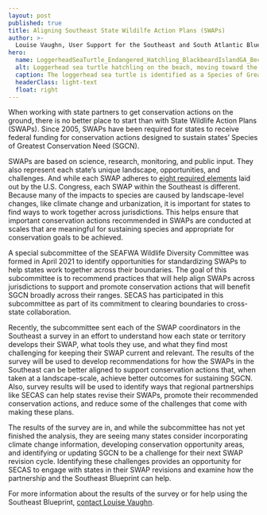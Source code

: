 ```yaml
---
layout: post
published: true
title: Aligning Southeast State Wildilfe Action Plans (SWAPs)
author: >-
  Louise Vaughn, User Support for the Southeast and South Atlantic Blueprints
hero:
  name: LoggerheadSeaTurtle_Endangered_Hatchling_BlackbeardIslandGA_BeckySkiba_USFWS.jpg
  alt: Loggerhead sea turtle hatchling on the beach, moving toward the ocean.
  caption: The loggerhead sea turtle is identified as a Species of Greatest Conservation Need (SGCN) in ten Southeast and Caribbean State Wildlife Action Plans (SWAPs). Photo by Becky Skiba, U.S. Fish and Wildlife Service, taken at Blackbeard Island in Georgia.
  headerClass: light-text
  float: right
---
```

When working with state partners to get conservation actions on the ground, there is no better place to start than with State Wildlife Action Plans (SWAPs). Since 2005, SWAPs have been required for states to receive federal funding for conservation actions designed to sustain states’ Species of Greatest Conservation Need (SGCN). 

SWAPs are based on science, research, monitoring, and public input. They also represent each state’s unique landscape, opportunities, and challenges. And while each SWAP adheres to [eight required elements](http://www.landscope.org/focus/understand/swap/eight_swap_elements/) laid out by the U.S. Congress, each SWAP within the Southeast is different. Because many of the impacts to species are caused by landscape-level changes, like climate change and urbanization, it is important for states to find ways to work together across jurisdictions. This helps ensure that important conservation actions recommended in SWAPs are conducted at scales that are meaningful for sustaining species and appropriate for conservation goals to be achieved.<!--more-->

A special subcommittee of the SEAFWA Wildlife Diversity Committee was formed in April 2021 to identify opportunities for standardizing SWAPs to help states work together across their boundaries. The goal of this subcommittee is to recommend practices that will help align SWAPs across jurisdictions to support and promote conservation actions that will benefit SGCN broadly across their ranges. SECAS has participated in this subcommittee as part of its commitment to clearing boundaries to cross-state collaboration.

Recently, the subcommittee sent each of the SWAP coordinators in the Southeast a survey in an effort to understand how each state or territory develops their SWAP, what tools they use, and what they find most challenging for keeping their SWAP current and relevant. The results of the survey will be used to develop recommendations for how the SWAPs in the Southeast can be better aligned to support conservation actions that, when taken at a landscape-scale, achieve better outcomes for sustaining SGCN. Also, survey results will be used to identify ways that regional partnerships like SECAS can help states revise their SWAPs, promote their recommended conservation actions, and reduce some of the challenges that come with making these plans. 

The results of the survey are in, and while the subcommittee has not yet finished the analysis, they are seeing many states consider incorporating climate change information, developing conservation opportunity areas, and identifying or updating SGCN to be a challenge for their next SWAP revision cycle. Identifying these challenges provides an opportunity for SECAS to engage with states in their SWAP revisions and examine how the partnership and the Southeast Blueprint can help.

For more information about the results of the survey or for help using the Southeast Blueprint, [contact Louise Vaughn](mailto:louise_vaughn@fws.gov). 
